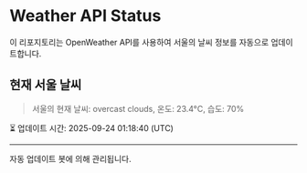 
# Weather API Status

이 리포지토리는 OpenWeather API를 사용하여 서울의 날씨 정보를 자동으로 업데이트합니다.

## 현재 서울 날씨
> 서울의 현재 날씨: overcast clouds, 온도: 23.4°C, 습도: 70%

⏳ 업데이트 시간: 2025-09-24 01:18:40 (UTC)

---
자동 업데이트 봇에 의해 관리됩니다.

